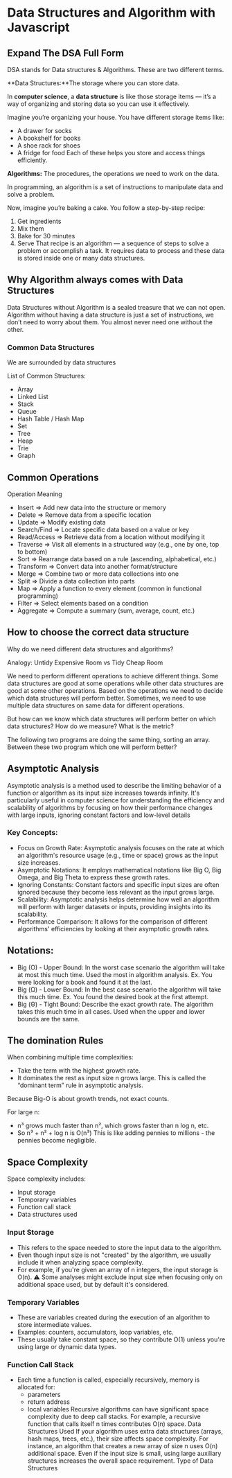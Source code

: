 # Data Structures and Algorithm with Javascript

## Expand The DSA Full Form

DSA stands for Data structures & Algorithms. These are two different terms.

**Data Structures:**The storage where you can store data.

In **computer science**, a **data structure** is like those storage items — it’s a way of organizing and storing data so you can use it effectively.

Imagine you’re organizing your house. You have different storage items like:

- A drawer for socks
- A bookshelf for books
- A shoe rack for shoes
- A fridge for food
  Each of these helps you store and access things efficiently.

**Algorithms:** The procedures, the operations we need to work on the data.

In programming, an algorithm is a set of instructions to manipulate data and solve a problem.

Now, imagine you’re baking a cake. You follow a step-by-step recipe:

1. Get ingredients
2. Mix them
3. Bake for 30 minutes
4. Serve
   That recipe is an algorithm — a sequence of steps to solve a problem or accomplish a task. It requires data to process and these data is stored inside one or many data structures.

## Why Algorithm always comes with Data Structures

Data Structures without Algorithm is a sealed treasure that we can not open. Algorithm without having a data structure is just a set of instructions, we don’t need to worry about them. You almost never need one without the other.

### Common Data Structures

We are surrounded by data structures

List of Common Structures:

- Array
- Linked List
- Stack
- Queue
- Hash Table / Hash Map
- Set
- Tree
- Heap
- Trie
- Graph

## Common Operations

Operation Meaning

- Insert => Add new data into the structure or memory
- Delete => Remove data from a specific location
- Update => Modify existing data
- Search/Find => Locate specific data based on a value or key
- Read/Access => Retrieve data from a location without modifying it
- Traverse => Visit all elements in a structured way (e.g., one by one, top to bottom)
- Sort => Rearrange data based on a rule (ascending, alphabetical, etc.)
- Transform => Convert data into another format/structure
- Merge => Combine two or more data collections into one
- Split => Divide a data collection into parts
- Map => Apply a function to every element (common in functional programming)
- Filter => Select elements based on a condition
- Aggregate => Compute a summary (sum, average, count, etc.)

## How to choose the correct data structure

Why do we need different data structures and algorithms?

Analogy: Untidy Expensive Room vs Tidy Cheap Room

We need to perform different operations to achieve different things. Some data structures are good at some operations while other data structures are good at some other operations. Based on the operations we need to decide which data structures will perform better. Sometimes, we need to use multiple data structures on same data for different operations.

But how can we know which data structures will perform better on which data structures? How do we measure? What is the metric?

The following two programs are doing the same thing, sorting an array. Between these two program which one will perform better?

## Asymptotic Analysis

Asymptotic analysis is a method used to describe the limiting behavior of a function or algorithm as its input size increases towards infinity. It's particularly useful in computer science for understanding the efficiency and scalability of algorithms by focusing on how their performance changes with large inputs, ignoring constant factors and low-level details

### Key Concepts:

- Focus on Growth Rate: Asymptotic analysis focuses on the rate at which an algorithm's resource usage (e.g., time or space) grows as the input size increases.
- Asymptotic Notations: It employs mathematical notations like Big O, Big Omega, and Big Theta to express these growth rates.
- Ignoring Constants: Constant factors and specific input sizes are often ignored because they become less relevant as the input grows large.
- Scalability: Asymptotic analysis helps determine how well an algorithm will perform with larger datasets or inputs, providing insights into its scalability.
- Performance Comparison: It allows for the comparison of different algorithms' efficiencies by looking at their asymptotic growth rates.

## Notations:

- Big (O) - Upper Bound: In the worst case scenario the algorithm will take at most this much time. Used the most in algorithm analysis. Ex. You were looking for a book and found it at the last.
- Big (Ω) - Lower Bound: In the best case scenario the algorithm will take this much time. Ex. You found the desired book at the first attempt.
- Big (Θ) - Tight Bound: Describe the exact growth rate. The algorithm takes this much time in all cases. Used when the upper and lower bounds are the same.

## The domination Rules

When combining multiple time complexities:

- Take the term with the highest growth rate.
- It dominates the rest as input size n grows large.
  This is called the “dominant term” rule in asymptotic analysis.

Because Big-O is about growth trends, not exact counts.

For large n:

- n³ grows much faster than n², which grows faster than n log n, etc.
- So n³ + n² + log n is O(n³)
  This is like adding pennies to millions - the pennies become negligible.

## Space Complexity

Space complexity includes:

- Input storage
- Temporary variables
- Function call stack
- Data structures used

### Input Storage

- This refers to the space needed to store the input data to the algorithm.
- Even though input size is not "created" by the algorithm, we usually include it when analyzing space complexity.
- For example, if you're given an array of n integers, the input storage is O(n).
  ⚠️ Some analyses might exclude input size when focusing only on additional space used, but by default it's considered.

### Temporary Variables

- These are variables created during the execution of an algorithm to store intermediate values.
- Examples: counters, accumulators, loop variables, etc.
- These usually take constant space, so they contribute O(1) unless you're using large or dynamic data types.

### Function Call Stack

- Each time a function is called, especially recursively, memory is allocated for:
  - parameters
  - return address
  - local variables
    Recursive algorithms can have significant space complexity due to deep call stacks.
    For example, a recursive function that calls itself n times contributes O(n) space.
    Data Structures Used
    If your algorithm uses extra data structures (arrays, hash maps, trees, etc.), their size affects space complexity.
    For instance, an algorithm that creates a new array of size n uses O(n) additional space.
    Even if the input size is small, using large auxiliary structures increases the overall space requirement.
    Type of Data Structures
